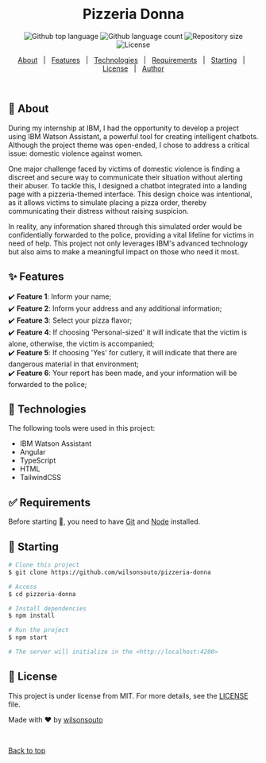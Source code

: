 &#xa0;

<h1 align="center">Pizzeria Donna</h1>

<p align="center">
  <img alt="Github top language" src="https://img.shields.io/github/languages/top/wilsonsouto/pizzeria-donna?color=56BEB8">

  <img alt="Github language count" src="https://img.shields.io/github/languages/count/wilsonsouto/pizzeria-donna?color=56BEB8">

  <img alt="Repository size" src="https://img.shields.io/github/repo-size/wilsonsouto/pizzeria-donna?color=56BEB8">

  <img alt="License" src="https://img.shields.io/github/license/wilsonsouto/pizzeria-donna?color=56BEB8">

  <!-- <img alt="Github issues" src="https://img.shields.io/github/issues/wilsonsouto/pizzeria-donna?color=56BEB8" /> -->

  <!-- <img alt="Github forks" src="https://img.shields.io/github/forks/wilsonsouto/pizzeria-donna?color=56BEB8" /> -->

  <!-- <img alt="Github stars" src="https://img.shields.io/github/stars/wilsonsouto/pizzeria-donna?color=56BEB8" /> -->
</p>

<!-- Status -->

<!-- <h4 align="center">
	🚧  Pizzeria Donna 🚀 Under construction...  🚧
</h4>

<hr> -->

<p align="center">
  <a href="#dart-about">About</a> &#xa0; | &#xa0; 
  <a href="#sparkles-features">Features</a> &#xa0; | &#xa0;
  <a href="#rocket-technologies">Technologies</a> &#xa0; | &#xa0;
  <a href="#white_check_mark-requirements">Requirements</a> &#xa0; | &#xa0;
  <a href="#checkered_flag-starting">Starting</a> &#xa0; | &#xa0;
  <a href="#memo-license">License</a> &#xa0; | &#xa0;
  <a href="https://github.com/wilsonsouto" target="_blank">Author</a>
</p>

<br>

## :dart: About

During my internship at IBM, I had the opportunity to develop a project using IBM Watson Assistant, a powerful tool for creating intelligent chatbots. Although the project theme was open-ended, I chose to address a critical issue: domestic violence against women.

One major challenge faced by victims of domestic violence is finding a discreet and secure way to communicate their situation without alerting their abuser. To tackle this, I designed a chatbot integrated into a landing page with a pizzeria-themed interface. This design choice was intentional, as it allows victims to simulate placing a pizza order, thereby communicating their distress without raising suspicion.

In reality, any information shared through this simulated order would be confidentially forwarded to the police, providing a vital lifeline for victims in need of help. This project not only leverages IBM's advanced technology but also aims to make a meaningful impact on those who need it most.

## :sparkles: Features

:heavy_check_mark: **Feature 1**: Inform your name;\
:heavy_check_mark: **Feature 2**: Inform your address and any additional information;\
:heavy_check_mark: **Feature 3**: Select your pizza flavor;\
:heavy_check_mark: **Feature 4**: If choosing 'Personal-sized' it will indicate that the victim is alone, otherwise, the victim is accompanied;\
:heavy_check_mark: **Feature 5**: If choosing 'Yes' for cutlery, it will indicate that there are dangerous material in that environment;\
:heavy_check_mark: **Feature 6**: Your report has been made, and your information will be forwarded to the police;

## :rocket: Technologies

The following tools were used in this project:

- IBM Watson Assistant
- Angular
- TypeScript
- HTML
- TailwindCSS

## :white_check_mark: Requirements

Before starting :checkered_flag:, you need to have [Git](https://git-scm.com) and [Node](https://nodejs.org/en/) installed.

## :checkered_flag: Starting

```bash
# Clone this project
$ git clone https://github.com/wilsonsouto/pizzeria-donna

# Access
$ cd pizzeria-donna

# Install dependencies
$ npm install

# Run the project
$ npm start

# The server will initialize in the <http://localhost:4200>
```

## :memo: License

This project is under license from MIT. For more details, see the [LICENSE](LICENSE) file.

Made with :heart: by <a href="https://github.com/wilsonsouto" target="_blank">wilsonsouto</a>

&#xa0;

<a href="#top">Back to top</a>
